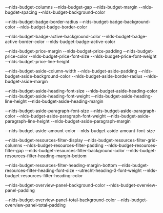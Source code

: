 <!-- Begroot budget list -->
--nlds-budget-columns
--nlds-budget-gap
--nlds-budget-margin
--nlds-bugdet-spacing
--nlds-budget-background-color

<!--  Budget badge -->
--nlds-budget-badge-border-radius
--nlds-budget-badge-background-color
--nlds-budget-badge-border-color

<!--  Budget badge: Active state -->
--nlds-budget-badge-active-background-color
--nlds-budget-badge-active-border-color
--nlds-budget-badge-active-color

<!-- Begroot budget list Paragraph -->
--nlds-budget-price-margin
--nlds-budget-price-padding
--nlds-budget-price-color
--nlds-budget-price-font-size
--nlds-budget-price-font-weight
--nlds-budget-price-line-height

<!-- Begroot aside Container-->
--nlds-budget-aside-column-width
--nlds-budget-aside-padding
--nlds-budget-aside-background-color
--nlds-budget-aside-border-radius
--nlds-budget-aside-margin

<!-- Begroot aside Heading -->
--nlds-budget-aside-heading-font-size
--nlds-budget-aside-heading-color
--nlds-budget-aside-heading-font-weight
--nlds-budget-aside-heading-line-height
--nlds-budget-aside-heading-margin

<!-- Begroot aside Paragraph -->
--nlds-budget-aside-paragraph-font-size
--nlds-budget-aside-paragraph-color
--nlds-budget-aside-paragraph-font-weight
--nlds-budget-aside-paragraph-line-height
--nlds-budget-aside-paragraph-margin

<!-- Begroot aside Amount -->
--nlds-budget-aside-amount-color
--nlds-budget-aside-amount-font-size

<!-- Begroot resources Filter -->
--nlds-budget-resources-filter-display
--nlds-budget-resources-filter-grid-columns
--nlds-budget-resources-filter-padding
--nlds-budget-resources-filter-gap
--nlds-budget-resources-filter-background-color
--nlds-budget-resources-filter-heading-margin-bottom

<!-- Begroot resources Filter: Heading -->
--nlds-budget-resources-filter-heading-margin-bottom
--nlds-budget-resources-filter-heading-font-size
--utrecht-heading-3-font-weight
--nlds-budget-resources-filter-heading-color

<!-- Begroot overview panel -->
--nlds-budget-overview-panel-background-color
--nlds-budget-overview-panel-padding

<!-- Begroot overview panel: total -->
--nlds-budget-overview-panel-total-background-color
--nlds-budget-overview-panel-total-padding